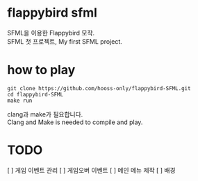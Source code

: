 # flappybird sfml
SFML을 이용한 Flappybird 모작.<br>
SFML 첫 프로젝트, My first SFML project.

# how to play
```
git clone https://github.com/hooss-only/flappybird-SFML.git
cd flappybird-SFML
make run
```
clang과 make가 필요합니다.<br>
Clang and Make is needed to compile and play.

# TODO
[ ] 게임 이벤트 관리
[ ] 게임오버 이벤트
[ ] 메인 메뉴 제작
[ ] 배경
